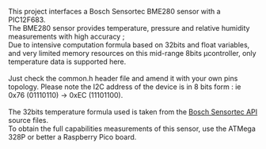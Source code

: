 This project interfaces a Bosch Sensortec BME280 sensor with a PIC12F683.<br>
The BME280 sensor provides temperature, pressure and relative humidity measurements with high accuracy ;<br>
Due to intensive computation formula based on 32bits and float variables, and very limited memory resources on this mid-range 8bits µcontroller, only temperature data is supported here.<br>
<br>
Just check the common.h header file and amend it with your own pins topology. Please note the I2C address of the device is in 8 bits form : ie 0x76 (01110110) -> 0xEC (11101100).<br>
<br>
The 32bits temperature formula used is taken from the <a href="https://github.com/boschsensortec/BME280_SensorAPI">Bosch Sensortec API</a> source files.
<br>
To obtain the full capabilities measurements of this sensor, use the ATMega 328P or better a Raspberry Pico board.
